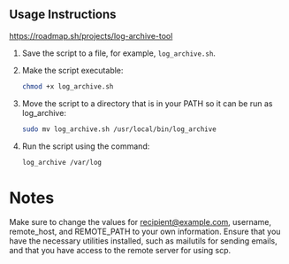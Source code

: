 ## Usage Instructions
https://roadmap.sh/projects/log-archive-tool

1. Save the script to a file, for example, `log_archive.sh`.

2. Make the script executable:

   ```bash
   chmod +x log_archive.sh

3. Move the script to a directory that is in your PATH so it can be run as log_archive:
   
   ```bash
   sudo mv log_archive.sh /usr/local/bin/log_archive

4. Run the script using the command:

   ```bash
   log_archive /var/log

# Notes
Make sure to change the values for recipient@example.com, username, remote_host, and REMOTE_PATH to your own information.
Ensure that you have the necessary utilities installed, such as mailutils for sending emails, and that you have access to the remote server for using scp.
